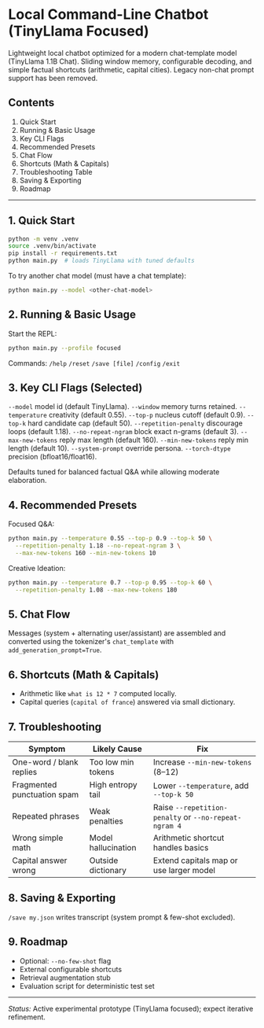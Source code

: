 # Local Command-Line Chatbot (TinyLlama Focused)

Lightweight local chatbot optimized for a modern chat-template model (TinyLlama 1.1B Chat). Sliding window memory, configurable decoding, and simple factual shortcuts (arithmetic, capital cities). Legacy non-chat prompt support has been removed.

## Contents
1. Quick Start
2. Running & Basic Usage
3. Key CLI Flags
4. Recommended Presets
5. Chat Flow
6. Shortcuts (Math & Capitals)
7. Troubleshooting Table
8. Saving & Exporting
9. Roadmap

---
## 1. Quick Start
```bash
python -m venv .venv
source .venv/bin/activate
pip install -r requirements.txt
python main.py  # loads TinyLlama with tuned defaults
```

To try another chat model (must have a chat template):
```bash
python main.py --model <other-chat-model>
```

## 2. Running & Basic Usage
Start the REPL:
```bash
python main.py --profile focused
```
Commands: `/help` `/reset` `/save [file]` `/config` `/exit`

## 3. Key CLI Flags (Selected)
`--model` model id (default TinyLlama).
`--window` memory turns retained.
`--temperature` creativity (default 0.55).
`--top-p` nucleus cutoff (default 0.9).
`--top-k` hard candidate cap (default 50).
`--repetition-penalty` discourage loops (default 1.18).
`--no-repeat-ngram` block exact n-grams (default 3).
`--max-new-tokens` reply max length (default 160).
`--min-new-tokens` reply min length (default 10).
`--system-prompt` override persona.
`--torch-dtype` precision (bfloat16/float16).

Defaults tuned for balanced factual Q&A while allowing moderate elaboration.

## 4. Recommended Presets
Focused Q&A:
```bash
python main.py --temperature 0.55 --top-p 0.9 --top-k 50 \
  --repetition-penalty 1.18 --no-repeat-ngram 3 \
  --max-new-tokens 160 --min-new-tokens 10
```
Creative Ideation:
```bash
python main.py --temperature 0.7 --top-p 0.95 --top-k 60 \
  --repetition-penalty 1.08 --max-new-tokens 180
```

## 5. Chat Flow
Messages (system + alternating user/assistant) are assembled and converted using the tokenizer's `chat_template` with `add_generation_prompt=True`.

## 6. Shortcuts (Math & Capitals)
- Arithmetic like `what is 12 * 7` computed locally.
- Capital queries (`capital of france`) answered via small dictionary.

## 7. Troubleshooting
| Symptom | Likely Cause | Fix |
|---------|--------------|-----|
| One-word / blank replies | Too low min tokens | Increase `--min-new-tokens` (8–12) |
| Fragmented punctuation spam | High entropy tail | Lower `--temperature`, add `--top-k 50` |
| Repeated phrases | Weak penalties | Raise `--repetition-penalty` or `--no-repeat-ngram 4` |
| Wrong simple math | Model hallucination | Arithmetic shortcut handles basics |
| Capital answer wrong | Outside dictionary | Extend capitals map or use larger model |

## 8. Saving & Exporting
`/save my.json` writes transcript (system prompt & few-shot excluded).

## 9. Roadmap
- Optional: `--no-few-shot` flag
- External configurable shortcuts
- Retrieval augmentation stub
- Evaluation script for deterministic test set

---
*Status:* Active experimental prototype (TinyLlama focused); expect iterative refinement.

